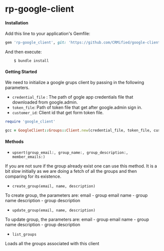 # rp-google-client

#### Installation

Add this line to your application's Gemfile:

```ruby
gem 'rp-google_client', git: 'https://github.com/CRMified/google-client.git', branch: 'dev'
```

And then execute:
```
    $ bundle install
```

#### Getting Started

We need to initialize a google grups client by passing in the following parameters.

- `credential_file` : The path of gogle app credentials file that downloaded from google.admin.
- `token_file`: Path of token file that get after google.admin sign in.
- `customer_id`: Client id that get form token file.

```rb
require 'google_client'

gcc = GoogleClient::Groups::Client.new(credential_file, token_file, customer_id)
```


#### Methods
- `upsert(group_email:, group_name:, group_description:, member_emails:)`

If you are not sure if the group already exist one can use this method. It is a bit slow
initially as we are doing a fetch of all the groups and then comparing for its
existence.

- `create_group(email, name, description)`

To create group, the parameters are:
email       - group email
name        - group name
description - group description

- `update_group(email, name, description)`

To update group, the parameters are:
email       - group email
name        - group name
description - group description

- `list_groups`

Loads all the groups associated with this client

